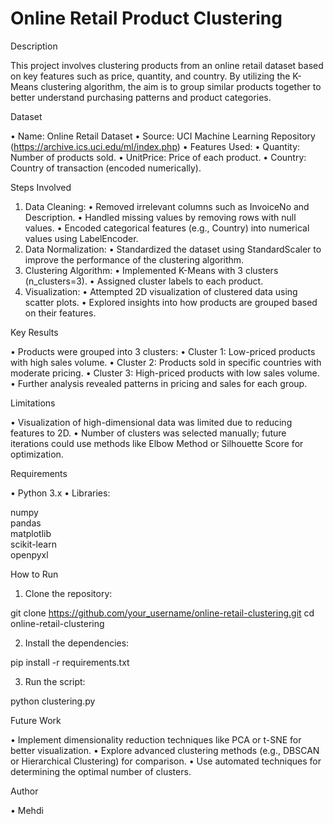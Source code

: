 # Online Retail Product Clustering

Description

This project involves clustering products from an online retail dataset based on key features such as price, quantity, and country. By utilizing the K-Means clustering algorithm, the aim is to group similar products together to better understand purchasing patterns and product categories.

Dataset

 • Name: Online Retail Dataset
 • Source: UCI Machine Learning Repository (https://archive.ics.uci.edu/ml/index.php)
 • Features Used:
 • Quantity: Number of products sold.
 • UnitPrice: Price of each product.
 • Country: Country of transaction (encoded numerically).

Steps Involved

 1. Data Cleaning:
 • Removed irrelevant columns such as InvoiceNo and Description.
 • Handled missing values by removing rows with null values.
 • Encoded categorical features (e.g., Country) into numerical values using LabelEncoder.
 2. Data Normalization:
 • Standardized the dataset using StandardScaler to improve the performance of the clustering algorithm.
 3. Clustering Algorithm:
 • Implemented K-Means with 3 clusters (n_clusters=3).
 • Assigned cluster labels to each product.
 4. Visualization:
 • Attempted 2D visualization of clustered data using scatter plots.
 • Explored insights into how products are grouped based on their features.

Key Results

 • Products were grouped into 3 clusters:
 • Cluster 1: Low-priced products with high sales volume.
 • Cluster 2: Products sold in specific countries with moderate pricing.
 • Cluster 3: High-priced products with low sales volume.
 • Further analysis revealed patterns in pricing and sales for each group.

Limitations

 • Visualization of high-dimensional data was limited due to reducing features to 2D.
 • Number of clusters was selected manually; future iterations could use methods like Elbow Method or Silhouette Score for optimization.

Requirements

 • Python 3.x
 • Libraries:

numpy  
pandas  
matplotlib  
scikit-learn  
openpyxl  



How to Run

 1. Clone the repository:

git clone https://github.com/your_username/online-retail-clustering.git
cd online-retail-clustering


 2. Install the dependencies:

pip install -r requirements.txt


 3. Run the script:

python clustering.py



Future Work

 • Implement dimensionality reduction techniques like PCA or t-SNE for better visualization.
 • Explore advanced clustering methods (e.g., DBSCAN or Hierarchical Clustering) for comparison.
 • Use automated techniques for determining the optimal number of clusters.

Author

 • Mehdi

